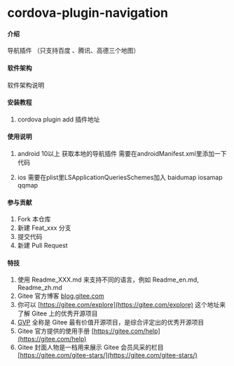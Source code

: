 # cordova-plugin-navigation

#### 介绍
导航插件 （只支持百度 、腾讯、高德三个地图）

#### 软件架构
软件架构说明


#### 安装教程

1. cordova plugin add 插件地址


#### 使用说明

1.  android 10以上 获取本地的导航插件 需要在androidManifest.xml里添加一下代码
     <package android:name="com.baidu.BaiduMap" />
     <package android:name="com.autonavi.minimap" />
     <package android:name="com.tencent.map" />

2. ios  需要在plist里LSApplicationQueriesSchemes加入
        <string>baidumap</string>
        <string>iosamap</string>
        <string>qqmap</string>


#### 参与贡献

1.  Fork 本仓库
2.  新建 Feat_xxx 分支
3.  提交代码
4.  新建 Pull Request


#### 特技

1.  使用 Readme\_XXX.md 来支持不同的语言，例如 Readme\_en.md, Readme\_zh.md
2.  Gitee 官方博客 [blog.gitee.com](https://blog.gitee.com)
3.  你可以 [https://gitee.com/explore](https://gitee.com/explore) 这个地址来了解 Gitee 上的优秀开源项目
4.  [GVP](https://gitee.com/gvp) 全称是 Gitee 最有价值开源项目，是综合评定出的优秀开源项目
5.  Gitee 官方提供的使用手册 [https://gitee.com/help](https://gitee.com/help)
6.  Gitee 封面人物是一档用来展示 Gitee 会员风采的栏目 [https://gitee.com/gitee-stars/](https://gitee.com/gitee-stars/)
